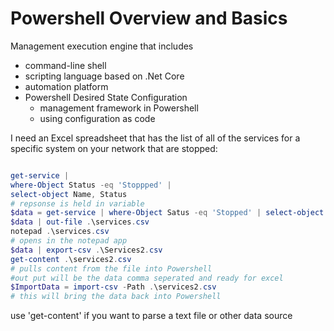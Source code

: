 # Powershell Overview and Basics

Management execution engine that includes

- command-line shell
- scripting language based on .Net Core
- automation platform
- Powershell Desired State Configuration
    - management framework in Powershell
    - using configuration as code


 I need an Excel spreadsheet that has the list of all of the services for a specific system on your network that are stopped:
```powershell

get-service |
where-Object Status -eq 'Stoppped' |
select-object Name, Status
# repsonse is held in variable 
$data = get-service | where-Object Satus -eq 'Stopped' | select-object Name, Status
$data | out-file .\services.csv
notepad .\services.csv
# opens in the notepad app
$data | export-csv .\Services2.csv
get-content .\services2.csv
# pulls content from the file into Powershell
#out put will be the data comma seperated and ready for excel
$ImportData = import-csv -Path .\services2.csv
# this will bring the data back into Powershell
```
use 'get-content' if you want to parse a text file or other data source